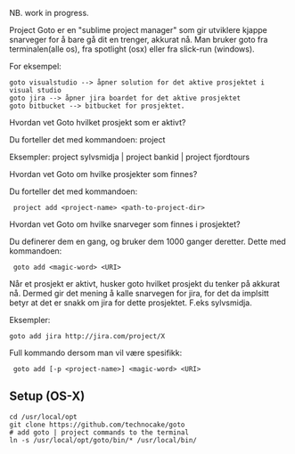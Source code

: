NB. work in progress.

Project Goto er en "sublime project manager" som gir utviklere kjappe snarveger for å bare gå dit en trenger, akkurat nå. Man bruker goto fra terminalen(alle os), fra spotlight (osx) eller fra slick-run (windows).

For eksempel:

    goto visualstudio --> åpner solution for det aktive prosjektet i visual studio
    goto jira --> åpner jira boardet for det aktive prosjektet
    goto bitbucket --> bitbucket for prosjektet.

 

Hvordan vet Goto hvilket prosjekt som er aktivt?

Du forteller det med kommandoen:  project <project-name>

Eksempler: project sylvsmidja  | project bankid  |  project fjordtours

 

Hvordan vet Goto om hvilke prosjekter som finnes?

Du forteller det med kommandoen:

     project add <project-name> <path-to-project-dir>

 

Hvordan vet Goto om hvilke snarveger som finnes i  prosjektet?

Du definerer dem en gang, og bruker dem 1000 ganger deretter.  Dette med kommandoen:

     goto add <magic-word> <URI>

Når et prosjekt er aktivt, husker goto hvilket prosjekt du tenker på akkurat nå. Dermed gir det mening å kalle snarvegen for jira, for det da implsitt betyr at det er snakk om jira for dette prosjektet. F.eks sylvsmidja.

Eksempler:

    goto add jira http://jira.com/project/X

Full kommando dersom man vil være spesifikk:

     goto add [-p <project-name>] <magic-word> <URI>


## Setup (OS-X)

```
cd /usr/local/opt
git clone https://github.com/technocake/goto
# add goto | project commands to the terminal
ln -s /usr/local/opt/goto/bin/* /usr/local/bin/
```
